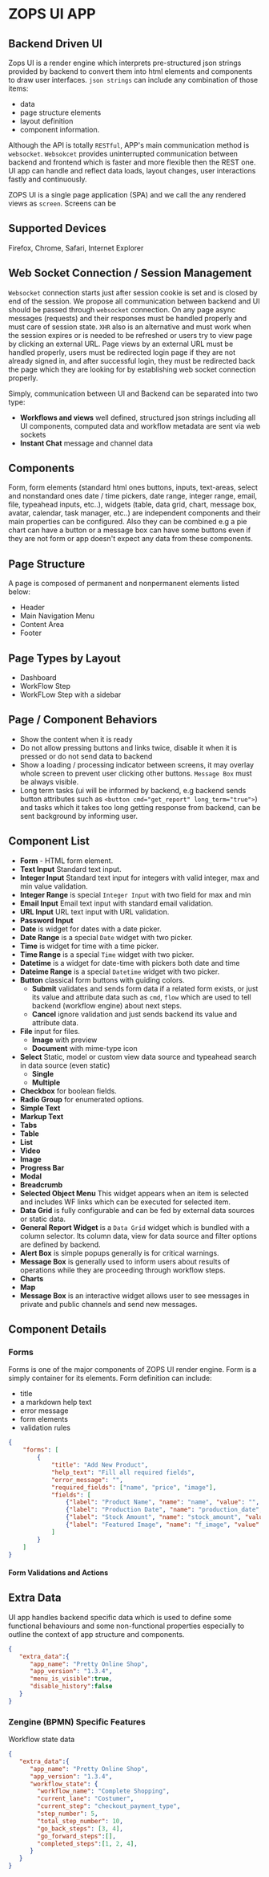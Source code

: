 # ZOPS UI APP

## Backend Driven UI
Zops UI is a render engine which interprets pre-structured json strings
provided by backend to convert them into html elements and components to draw
user interfaces. `json strings` can include any combination of those items:

* data
* page structure elements
* layout definition
* component information.

Although the API is totally `RESTful`, APP's main communication method is
`websocket`. `Websokcet` provides uninterrupted communication between backend
and frontend which is faster and more flexible then the REST one. UI app can
handle and reflect data loads, layout changes, user interactions fastly and
continuously.

ZOPS UI is a single page application (SPA) and we call the any rendered views
as `screen`. Screens can be 

## Supported Devices
Firefox, Chrome, Safari, Internet Explorer

## Web Socket Connection / Session Management
`Websocket` connection starts just after session cookie is set and is closed by
end of the session. We propose all communication between backend and UI should
be passed through `websocket` connection. On any page async messages (requests)
and their responses must be handled properly and must care of session state.
`XHR` also is an alternative and must work when the session expires or is
needed to be refreshed or users try to view page by clicking an external URL.
Page views by an external URL must be handled properly, users must be
redirected login page if they are not already signed in, and after successful
login, they must be redirected back the page which they are looking for by
establishing web socket connection properly.

Simply, communication between UI and Backend can be separated into two type:
- **Workflows and views** well defined, structured json strings including all
UI components, computed data and workflow metadata are sent via web sockets
- **Instant Chat** message and channel data

## Components
Form, form elements (standard html ones buttons, inputs, text-areas, select and
nonstandard ones  date / time pickers, date range, integer range, email, file,
typeahead inputs, etc..), widgets (table, data grid, chart, message box, avatar,
calendar, task manager, etc..) are independent components and their main
properties can be configured. Also they can be combined e.g a pie chart can
have a button or a message box can have some buttons even if they are not form
or app doesn't expect any data from these components.

## Page Structure
A page is composed of permanent and nonpermanent elements listed below:

- Header
- Main Navigation Menu
- Content Area
- Footer

## Page Types by Layout

- Dashboard
- WorkFlow Step
- WorkFLow Step with a sidebar

## Page / Component Behaviors

- Show the content when it is ready
- Do not allow pressing buttons and links twice, disable it when it is pressed
or do not send data to backend
- Show a loading / processing indicator between screens, it may overlay whole screen to prevent user clicking other buttons. `Message Box` must be always visible.
- Long term tasks (ui will be informed by backend, e.g backend sends button
attributes such as `<button cmd="get_report" long_term="true">`) and tasks
which it takes too long getting response from backend, can be sent
background by informing user.


## Component List

- **Form** - HTML form element.
- **Text Input** Standard text input.
- **Integer Input** Standard text input for integers with valid integer, max
and min value validation.
- **Integer Range** is special `Integer Input` with two field for max and min
- **Email Input** Email text input with standard email validation.
- **URL Input** URL text input with URL validation.
- **Password Input**
- **Date** is widget for dates with a date picker.
- **Date Range** is a special `Date` widget with two picker.
- **Time** is widget for time with a time picker.
- **Time Range** is a special `Time` widget with two picker.
- **Datetime** is a widget for date-time with pickers both date and time
- **Dateime Range** is a special `Datetime` widget with two picker.
- **Button** classical form buttons with guiding colors.
  - **Submit** validates and sends form data if a related form exists, or
  just its value and attribute data such as `cmd`, `flow` which are used to
  tell backend (workflow engine) about next steps.
  - **Cancel** ignore validation and just sends backend its value and attribute
  data.
- **File** input for files.
  - **Image** with preview
  - **Document** with mime-type icon
- **Select** Static, model or custom view data source and typeahead search in
data source (even static)
  - **Single**
  - **Multiple**
- **Checkbox** for boolean fields.
- **Radio Group** for enumerated options.
- **Simple Text**
- **Markup Text**
- **Tabs**
- **Table**
- **List**
- **Video**
- **Image**
- **Progress Bar**
- **Modal**
- **Breadcrumb**
- **Selected Object Menu** This widget appears when an item is selected and
includes WF links which can be executed for selected item.
- **Data Grid** is fully configurable and can be fed by external data sources or
static data.
- **General Report Widget** is a `Data Grid` widget which is bundled with a
column selector. Its column data, view for data source and filter options are
defined by backend.
- **Alert Box** is simple popups generally is for critical warnings.
- **Message Box** is generally used to inform users about results of operations
while they are proceeding through workflow steps.
- **Charts**
- **Map**
- **Message Box** is an interactive widget allows user to see messages in
private and public channels and send new messages.

## Component Details

### Forms
Forms is one of the major components of ZOPS UI render engine. Form is a simply
container for its elements. Form definition can include:

* title
* a markdown help text
* error message
* form elements
* validation rules

```json
{
    "forms": [
        {
            "title": "Add New Product",
            "help_text": "Fill all required fields",
            "error_message": "",
            "required_fields": ["name", "price", "image"],
            "fields": [
                {"label": "Product Name", "name": "name", "value": "", "type": "string"},
                {"label": "Production Date", "name": "production_date", "value": "", "type": "date"},
                {"label": "Stock Amount", "name": "stock_amount", "value": 30, "type": "integer"},
                {"label": "Featured Image", "name": "f_image", "value": "", "type": "file"}
            ]
        }
    ]
}
```

#### Form Validations and Actions


## Extra Data
UI app handles backend specific data which is used to define some functional
behaviours and some non-functional properties especially to outline the
context of app structure and components.

```json
{
   "extra_data":{
      "app_name": "Pretty Online Shop",
      "app_version": "1.3.4",
      "menu_is_visible":true,
      "disable_history":false
   }
}
```

### Zengine (BPMN) Specific Features
Workflow state data 

```json
{
   "extra_data":{
      "app_name": "Pretty Online Shop",
      "app_version": "1.3.4",
      "workflow_state": {
        "workflow_name": "Complete Shopping",
        "current_lane": "Costumer",
        "current_step": "checkout_payment_type",
        "step_number": 5,
        "total_step_number": 10,
        "go_back_steps": [3, 4],
        "go_forward_steps":[],
        "completed_steps":[1, 2, 4],
      }
   }
}
```

